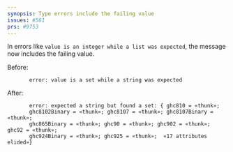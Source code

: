 ```yaml
---
synopsis: Type errors include the failing value
issues: #561
prs: #9753
---
```


In errors like `value is an integer while a list was expected`, the message now
includes the failing value.

Before:

```
       error: value is a set while a string was expected
```

After:

```
       error: expected a string but found a set: { ghc810 = «thunk»;
       ghc8102Binary = «thunk»; ghc8107 = «thunk»; ghc8107Binary = «thunk»;
       ghc865Binary = «thunk»; ghc90 = «thunk»; ghc902 = «thunk»; ghc92 = «thunk»;
       ghc924Binary = «thunk»; ghc925 = «thunk»;  «17 attributes elided»}
```
